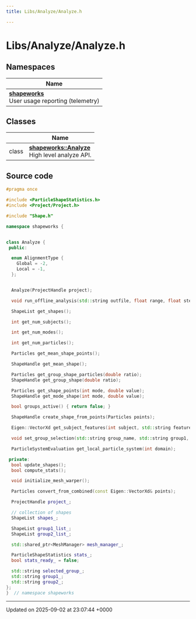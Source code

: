 ```yaml
---
title: Libs/Analyze/Analyze.h

---
```


# Libs/Analyze/Analyze.h



## Namespaces

| Name           |
| -------------- |
| **[shapeworks](../Namespaces/namespaceshapeworks.md)** <br>User usage reporting (telemetry)  |

## Classes

|                | Name           |
| -------------- | -------------- |
| class | **[shapeworks::Analyze](../Classes/classshapeworks_1_1Analyze.md)** <br>High level analyze API.  |




## Source code

```cpp
#pragma once

#include <ParticleShapeStatistics.h>
#include <Project/Project.h>

#include "Shape.h"

namespace shapeworks {


class Analyze {
 public:

  enum AlignmentType {
    Global = -2,
    Local = -1,
  };


  Analyze(ProjectHandle project);

  void run_offline_analysis(std::string outfile, float range, float steps);

  ShapeList get_shapes();

  int get_num_subjects();

  int get_num_modes();

  int get_num_particles();

  Particles get_mean_shape_points();

  ShapeHandle get_mean_shape();

  Particles get_group_shape_particles(double ratio);
  ShapeHandle get_group_shape(double ratio);

  Particles get_shape_points(int mode, double value);
  ShapeHandle get_mode_shape(int mode, double value);

  bool groups_active() { return false; }

  ShapeHandle create_shape_from_points(Particles points);

  Eigen::VectorXd get_subject_features(int subject, std::string feature_name);

  void set_group_selection(std::string group_name, std::string group1, std::string group2);

  ParticleSystemEvaluation get_local_particle_system(int domain);

 private:
  bool update_shapes();
  bool compute_stats();

  void initialize_mesh_warper();

  Particles convert_from_combined(const Eigen::VectorXd& points);

  ProjectHandle project_;

  // collection of shapes
  ShapeList shapes_;

  ShapeList group1_list_;
  ShapeList group2_list_;

  std::shared_ptr<MeshManager> mesh_manager_;

  ParticleShapeStatistics stats_;
  bool stats_ready_ = false;

  std::string selected_group_;
  std::string group1_;
  std::string group2_;
};
}  // namespace shapeworks
```


-------------------------------

Updated on 2025-09-02 at 23:07:44 +0000

